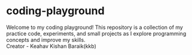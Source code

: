 # coding-playground
Welcome to my coding playground! This repository is a collection of my practice code, experiments, and small projects as I explore programming concepts and improve my skills.
<br>
Creator - Keahav Kishan Baraik(kkb)
